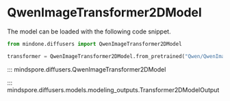 <!-- Copyright 2025 The HuggingFace Team. All rights reserved.

Licensed under the Apache License, Version 2.0 (the "License"); you may not use this file except in compliance with
the License. You may obtain a copy of the License at

http://www.apache.org/licenses/LICENSE-2.0

Unless required by applicable law or agreed to in writing, software distributed under the License is distributed on
an "AS IS" BASIS, WITHOUT WARRANTIES OR CONDITIONS OF ANY KIND, either express or implied. See the License for the
specific language governing permissions and limitations under the License. -->

# QwenImageTransformer2DModel

The model can be loaded with the following code snippet.

```python
from mindone.diffusers import QwenImageTransformer2DModel

transformer = QwenImageTransformer2DModel.from_pretrained("Qwen/QwenImage-20B", subfolder="transformer", mindspore_dtype=mindspore.bfloat16)
```

::: mindspore.diffusers.QwenImageTransformer2DModel

::: mindspore.diffusers.models.modeling_outputs.Transformer2DModelOutput